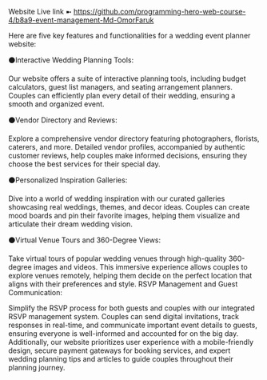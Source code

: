 Website Live link ➼ https://github.com/programming-hero-web-course-4/b8a9-event-management-Md-OmorFaruk

Here are five key features and functionalities for a wedding event planner website:

⚫Interactive Wedding Planning Tools:

Our website offers a suite of interactive planning tools, including budget calculators, guest list managers, and seating arrangement planners. Couples can efficiently plan every detail of their wedding, ensuring a smooth and organized event.

⚫Vendor Directory and Reviews:

Explore a comprehensive vendor directory featuring photographers, florists, caterers, and more. Detailed vendor profiles, accompanied by authentic customer reviews, help couples make informed decisions, ensuring they choose the best services for their special day.

⚫Personalized Inspiration Galleries:

Dive into a world of wedding inspiration with our curated galleries showcasing real weddings, themes, and decor ideas. Couples can create mood boards and pin their favorite images, helping them visualize and articulate their dream wedding vision.

⚫Virtual Venue Tours and 360-Degree Views:

Take virtual tours of popular wedding venues through high-quality 360-degree images and videos. This immersive experience allows couples to explore venues remotely, helping them decide on the perfect location that aligns with their preferences and style.
RSVP Management and Guest Communication:

Simplify the RSVP process for both guests and couples with our integrated RSVP management system. Couples can send digital invitations, track responses in real-time, and communicate important event details to guests, ensuring everyone is well-informed and accounted for on the big day.
Additionally, our website prioritizes user experience with a mobile-friendly design, secure payment gateways for booking services, and expert wedding planning tips and articles to guide couples throughout their planning journey.